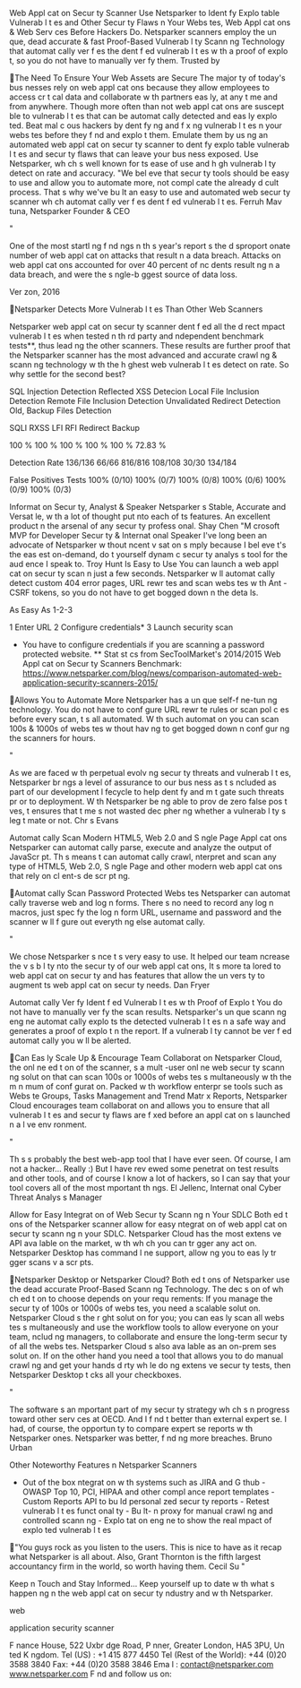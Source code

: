 Web Appl cat on
Secur ty Scanner
Use Netsparker to Ident fy Explo table Vulnerab l t es and Other Secur ty Flaws n Your Webs tes, Web Appl cat ons & Web Serv ces Before Hackers Do.
Netsparker scanners employ the un que, dead accurate & fast Proof-Based Vulnerab l ty Scann ng Technology that automat cally ver f es the dent f ed vulnerab l t es w th a proof of explo t, so you do not have to manually ver fy them.
Trusted by

The Need To Ensure Your Web Assets are Secure
The major ty of today's bus nesses rely on web appl cat ons because they allow employees to access cr t cal data and collaborate w th partners eas ly, at any t me and from anywhere.
Though more often than not web appl cat ons are suscept ble to vulnerab l t es that can be automat cally detected and eas ly explo ted.
Beat mal c ous hackers by dent fy ng and f x ng vulnerab l t es n your webs tes before they f nd and explo t them. Emulate them by us ng an automated web appl cat on secur ty scanner to dent fy explo table vulnerab l t es and secur ty flaws that can leave your bus ness exposed.
Use Netsparker, wh ch s well known for ts ease of use and h gh vulnerab l ty detect on rate and accuracy.
"We bel eve that secur ty tools should be easy to use and allow you to automate more, not compl cate the already d cult process. That s why we've bu lt an easy to use and automated web secur ty scanner wh ch automat cally ver f es dent f ed vulnerab l t es. Ferruh Mav tuna, Netsparker Founder & CEO

"

One of the most startl ng f nd ngs n th s year's report s the d sproport onate number of web appl cat on attacks that result n a data breach. Attacks on web appl cat ons accounted for over 40 percent of nc dents result ng n a data breach, and were the s ngle-b ggest source of data loss.

Ver zon, 2016

Netsparker Detects More Vulnerab l t es Than Other Web Scanners

Netsparker web appl cat on secur ty scanner dent f ed all the d rect mpact vulnerab l t es when tested n th rd party and ndependent benchmark tests**, thus lead ng the other scanners. These results are further proof that the Netsparker scanner has the most advanced and accurate crawl ng & scann ng technology w th the h ghest web vulnerab l t es detect on rate. So why settle for the second best?

SQL Injection Detection Reflected XSS Detecion Local File Inclusion Detection Remote File Inclusion Detection Unvalidated Redirect Detection Old, Backup Files Detection

SQLI RXSS LFI RFI Redirect Backup

100 % 100 % 100 % 100 % 100 % 72.83 %

Detection Rate 136/136 66/66 816/816 108/108 30/30 134/184

False Positives Tests 100% (0/10) 100% (0/7) 100% (0/8) 100% (0/6) 100% (0/9) 100% (0/3)

Informat on Secur ty, Analyst & Speaker Netsparker s Stable, Accurate and Versat le, w th a lot of thought put nto each of ts features. An excellent product n the arsenal of any secur ty profess onal. Shay Chen
"M crosoft MVP for Developer Secur ty & Internat onal Speaker
I've long been an advocate of Netsparker w thout ncent v sat on s mply because I bel eve t's the eas est on-demand, do t yourself dynam c secur ty analys s tool for the aud ence I speak to. Troy Hunt
Is Easy to Use
You can launch a web appl cat on secur ty scan n just a few seconds. Netsparker w ll automat cally detect custom 404 error pages, URL rewr tes and scan webs tes w th Ant -CSRF tokens, so you do not have to get bogged down n the deta ls.

As Easy As
1-2-3

1 Enter URL 2 Configure credentials* 3 Launch security scan

* You have to configure credentials if you are scanning a password protected website.
** Stat st cs from SecToolMarket's 2014/2015 Web Appl cat on Secur ty Scanners Benchmark: https://www.netsparker.com/blog/news/comparison-automated-web-application-security-scanners-2015/

Allows You to Automate More
Netsparker has a un que self-f ne-tun ng technology. You do not have to conf gure URL rewr te rules or scan pol c es before every scan, t s all automated. W th such automat on you can scan 100s & 1000s of webs tes w thout hav ng to get bogged down n conf gur ng the scanners for hours.

"

As we are faced w th perpetual evolv ng secur ty threats and vulnerab l t es, Netsparker br ngs a level of assurance to our bus ness as t s ncluded as part of our development l fecycle to help dent fy and m t gate such threats pr or to deployment. W th Netsparker be ng able to prov de zero false pos t ves, t ensures that t me s not wasted dec pher ng whether a vulnerab l ty s leg t mate or not.
Chr s Evans

Automat cally Scan Modern HTML5, Web 2.0 and S ngle Page Appl cat ons
Netsparker can automat cally parse, execute and analyze the output of JavaScr pt. Th s means t can automat cally crawl, nterpret and scan any type of HTML5, Web 2.0, S ngle Page and other modern web appl cat ons that rely on cl ent-s de scr pt ng.

Automat cally Scan Password Protected Webs tes
Netsparker can automat cally traverse web and log n forms. There s no need to record any log n macros, just spec fy the log n form URL, username and password and the scanner w ll f gure out everyth ng else automat cally.

"

We chose Netsparker s nce t s very easy to use. It helped our team ncrease the v s b l ty nto the secur ty of our web appl cat ons, It s more ta lored to web appl cat on secur ty and has features that allow the un vers ty to augment ts web appl cat on secur ty needs.
Dan Fryer

Automat cally Ver fy Ident f ed Vulnerab l t es w th Proof of Explo t
You do not have to manually ver fy the scan results. Netsparker's un que scann ng eng ne automat cally explo ts the detected vulnerab l t es n a safe way and generates a proof of explo t n the report. If a vulnerab l ty cannot be ver f ed automat cally you w ll be alerted.

Can Eas ly Scale Up & Encourage Team Collaborat on
Netsparker Cloud, the onl ne ed t on of the scanner, s a mult -user onl ne web secur ty scann ng solut on that can scan 100s or 1000s of webs tes s multaneously w th the m n mum of conf gurat on. Packed w th workflow enterpr se tools such as Webs te Groups, Tasks Management and Trend Matr x Reports, Netsparker Cloud encourages team collaborat on and allows you to ensure that all vulnerab l t es and secur ty flaws are f xed before an appl cat on s launched n a l ve env ronment.

"

Th s s probably the best web-app tool that I have ever seen. Of course, I am not a hacker... Really :) But I have rev ewed some penetrat on test results and other tools, and of course I know a lot of hackers, so I can say that your tool covers all of the most mportant th ngs.
El Jellenc, Internat onal Cyber Threat Analys s Manager

Allow for Easy Integrat on of Web Secur ty Scann ng n Your SDLC
Both ed t ons of the Netsparker scanner allow for easy ntegrat on of web appl cat on secur ty scann ng n your SDLC. Netsparker Cloud has the most extens ve API ava lable on the market, w th wh ch you can tr gger any act on. Netsparker Desktop has command l ne support, allow ng you to eas ly tr gger scans v a scr pts.

Netsparker Desktop or Netsparker Cloud?
Both ed t ons of Netsparker use the dead accurate Proof-Based Scann ng Technology. The dec s on of wh ch ed t on to choose depends on your requ rements:
If you manage the secur ty of 100s or 1000s of webs tes, you need a scalable solut on. Netsparker Cloud s the r ght solut on for you; you can eas ly scan all webs tes s multaneously and use the workflow tools to allow everyone on your team, nclud ng managers, to collaborate and ensure the long-term secur ty of all the webs tes. Netsparker Cloud s also ava lable as an on-prem ses solut on.
If on the other hand you need a tool that allows you to do manual crawl ng and get your hands d rty wh le do ng extens ve secur ty tests, then Netsparker Desktop t cks all your checkboxes.

"

The software s an mportant part of my secur ty strategy wh ch s n progress toward other serv ces at OECD. And I f nd t better than external expert se. I had, of course, the opportun ty to compare expert se reports w th Netsparker ones. Netsparker was better, f nd ng more breaches.
Bruno Urban

Other Noteworthy Features n Netsparker Scanners
- Out of the box ntegrat on w th systems such as JIRA and G thub - OWASP Top 10, PCI, HIPAA and other compl ance report templates - Custom Reports API to bu ld personal zed secur ty reports - Retest vulnerab l t es funct onal ty - Bu lt- n proxy for manual crawl ng and controlled scann ng - Explo tat on eng ne to show the real mpact of explo ted vulnerab l t es

"You guys rock as you listen to the users.
This is nice to have as it recap what Netsparker is all about. Also, Grant Thornton is the fifth largest accountancy firm in the world, so worth having them.
Cecil Su
"

Keep n Touch and Stay Informed...
Keep yourself up to date w th what s happen ng n the web appl cat on secur ty ndustry and w th Netsparker.

web

application security scanner

F nance House, 522 Uxbr dge Road, P nner, Greater London, HA5 3PU, Un ted K ngdom.
Tel (US) : +1 415 877 4450 Tel (Rest of the World): +44 (0)20 3588 3840 Fax: +44 (0)20 3588 3846
Ema l : contact@netsparker.com
www.netsparker.com
F nd and follow us on:

